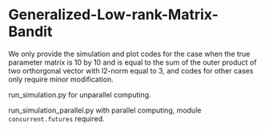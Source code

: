 # Generalized-Low-rank-Matrix-Bandit

We only provide the simulation and plot codes for the case when the true parameter matrix is 10 by 10 and is equal to the sum of the outer product of two orthorgonal vector with l2-norm equal to 3, and codes for other cases only require minor modification.

run_simulation.py for unparallel computing.

run_simulation_parallel.py with parallel computing, module ``concurrent.futures`` required.

